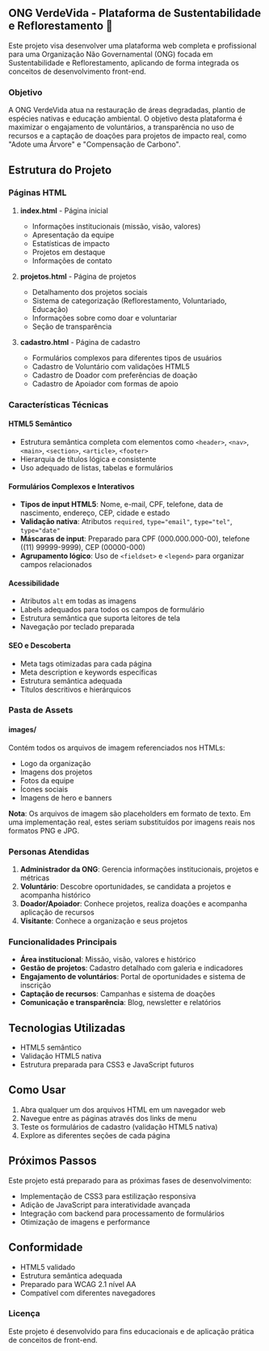 ## **ONG VerdeVida - Plataforma de Sustentabilidade e Reflorestamento 🌳** 

Este projeto visa desenvolver uma plataforma web completa e profissional para uma Organização Não Governamental (ONG) focada em Sustentabilidade e Reflorestamento, aplicando de forma integrada os conceitos de desenvolvimento front-end.

### Objetivo 

A ONG VerdeVida atua na restauração de áreas degradadas, plantio de espécies nativas e educação ambiental. O objetivo desta plataforma é maximizar o engajamento de voluntários, a transparência no uso de recursos e a captação de doações para projetos de impacto real, como "Adote uma Árvore" e "Compensação de Carbono".

## Estrutura do Projeto

### Páginas HTML

1. **index.html** - Página inicial
   - Informações institucionais (missão, visão, valores)
   - Apresentação da equipe
   - Estatísticas de impacto
   - Projetos em destaque
   - Informações de contato

2. **projetos.html** - Página de projetos
   - Detalhamento dos projetos sociais
   - Sistema de categorização (Reflorestamento, Voluntariado, Educação)
   - Informações sobre como doar e voluntariar
   - Seção de transparência

3. **cadastro.html** - Página de cadastro
   - Formulários complexos para diferentes tipos de usuários
   - Cadastro de Voluntário com validações HTML5
   - Cadastro de Doador com preferências de doação
   - Cadastro de Apoiador com formas de apoio

### Características Técnicas

#### HTML5 Semântico
- Estrutura semântica completa com elementos como `<header>`, `<nav>`, `<main>`, `<section>`, `<article>`, `<footer>`
- Hierarquia de títulos lógica e consistente
- Uso adequado de listas, tabelas e formulários

#### Formulários Complexos e Interativos
- **Tipos de input HTML5**: Nome, e-mail, CPF, telefone, data de nascimento, endereço, CEP, cidade e estado
- **Validação nativa**: Atributos `required`, `type="email"`, `type="tel"`, `type="date"`
- **Máscaras de input**: Preparado para CPF (000.000.000-00), telefone ((11) 99999-9999), CEP (00000-000)
- **Agrupamento lógico**: Uso de `<fieldset>` e `<legend>` para organizar campos relacionados

#### Acessibilidade
- Atributos `alt` em todas as imagens
- Labels adequados para todos os campos de formulário
- Estrutura semântica que suporta leitores de tela
- Navegação por teclado preparada

#### SEO e Descoberta
- Meta tags otimizadas para cada página
- Meta description e keywords específicas
- Estrutura semântica adequada
- Títulos descritivos e hierárquicos

### Pasta de Assets

#### images/
Contém todos os arquivos de imagem referenciados nos HTMLs:
- Logo da organização
- Imagens dos projetos
- Fotos da equipe
- Ícones sociais
- Imagens de hero e banners

**Nota**: Os arquivos de imagem são placeholders em formato de texto. Em uma implementação real, estes seriam substituídos por imagens reais nos formatos PNG e JPG.

### Personas Atendidas

1. **Administrador da ONG**: Gerencia informações institucionais, projetos e métricas
2. **Voluntário**: Descobre oportunidades, se candidata a projetos e acompanha histórico
3. **Doador/Apoiador**: Conhece projetos, realiza doações e acompanha aplicação de recursos
4. **Visitante**: Conhece a organização e seus projetos

### Funcionalidades Principais

- **Área institucional**: Missão, visão, valores e histórico
- **Gestão de projetos**: Cadastro detalhado com galeria e indicadores
- **Engajamento de voluntários**: Portal de oportunidades e sistema de inscrição
- **Captação de recursos**: Campanhas e sistema de doações
- **Comunicação e transparência**: Blog, newsletter e relatórios

## Tecnologias Utilizadas

- HTML5 semântico
- Validação HTML5 nativa
- Estrutura preparada para CSS3 e JavaScript futuros

## Como Usar

1. Abra qualquer um dos arquivos HTML em um navegador web
2. Navegue entre as páginas através dos links de menu
3. Teste os formulários de cadastro (validação HTML5 nativa)
4. Explore as diferentes seções de cada página

## Próximos Passos

Este projeto está preparado para as próximas fases de desenvolvimento:
- Implementação de CSS3 para estilização responsiva
- Adição de JavaScript para interatividade avançada
- Integração com backend para processamento de formulários
- Otimização de imagens e performance

## Conformidade

- HTML5 validado
- Estrutura semântica adequada
- Preparado para WCAG 2.1 nível AA
- Compatível com diferentes navegadores

### Licença
Este projeto é desenvolvido para fins educacionais e de aplicação prática de conceitos de front-end.